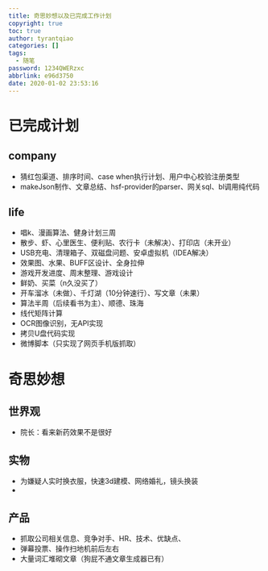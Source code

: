 ```yaml
---
title: 奇思妙想以及已完成工作计划
copyright: true
toc: true
author: tyrantqiao
categories: []
tags:
  - 随笔
password: 1234QWERzxc
abbrlink: e96d3750
date: 2020-01-02 23:53:16
---
```


# 已完成计划

## company

* 猜红包渠道、排序时间、case when执行计划、用户中心校验注册类型
* makeJson制作、文章总结、hsf-provider的parser、网关sql、bl调用纯代码

## life

* 唱k、漫画算法、健身计划三周
* 散步、虾、心里医生、便利贴、农行卡（未解决）、打印店（未开业）
* USB充电、清理箱子、双磁盘问题、安卓虚拟机（IDEA解决）
* 效果图、水果、BUFF区设计、全身拉伸
* 游戏开发进度、周末整理、游戏设计
* 鲜奶、买菜（n久没买了）
* 开车溜冰（未做）、千灯湖（10分钟速行）、写文章（未果）
* 算法半周（后续看书为主）、顺德、珠海
* 线代矩阵计算
* OCR图像识别，无API实现
* 拷贝U盘代码实现
* 微博脚本（只实现了网页手机版抓取）

# 奇思妙想

## 世界观

* 院长：看来新药效果不是很好

## 实物

* 为嫌疑人实时换衣服，快速3d建模、网络婚礼，镜头换装
* 

## 产品

* 抓取公司相关信息、竞争对手、HR、技术、优缺点、
* 弹幕投票、操作扫地机前后左右
* 大量词汇堆砌文章（狗屁不通文章生成器已有）